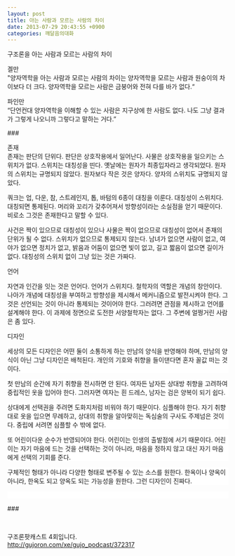 ```yaml
---
layout: post
title: 아는 사람과 모르는 사람의 차이
date: 2013-07-29 20:43:55 +0900
categories: 깨달음의대화
---
```

구조론을 아는 사람과 모르는 사람의 차이 


  


겔만     
"양자역학을 아는 사람과 모르는 사람의 차이는 양자역학을 모르는 사람과 원숭이의 차이보다 더 크다. 양자역학을 모르는 사람은 금붕어와 전혀 다를 바가 없다.“


  


파인만     
“단언컨대 양자역학을 이해할 수 있는 사람은 지구상에 한 사람도 없다. 나도 그냥 결과가 그렇게 나오니까 그렇다고 말하는 거다.” 


  


\### 


  


존재     
존재는 판단의 단위다. 판단은 상호작용에서 일어난다. 사물은 상호작용을 일으키는 스위치가 없다. 스위치는 대칭성을 띤다. 옛날에는 원자가 최종입자라고 생각되었다. 원자의 스위치는 규명되지 않았다. 원자보다 작은 것은 양자다. 양자의 스위치도 규명되지 않았다. 


  


쿼크는 업, 다운, 참, 스트레인지, 톱, 바텀의 6종이 대칭을 이룬다. 대칭성이 스위치다. 대칭되면 통제된다. 머리와 꼬리가 갖추어져서 방향성이라는 소실점을 얻기 때문이다. 비로소 그것은 존재한다고 말할 수 있다. 


  


사건은 짝이 있으므로 대칭성이 있으나 사물은 짝이 없으므로 대칭성이 없어서 존재의 단위가 될 수 없다. 스위치가 없으므로 통제되지 않는다. 남녀가 없으면 사람이 없고, 여야가 없으면 정치가 없고, 밝음과 어둠이 없으면 빛이 없고, 길고 짧음이 없으면 길이가 없다. 대칭성의 스위치 없이 그냥 있는 것은 가짜다. 


  


언어



자연과 인간을 잇는 것은 언어다. 언어가 스위치다. 철학자의 역할은 개념의 창안이다. 나아가 개념에 대칭성을 부여하고 방향성을 제시해서 메커니즘으로 발전시켜야 한다. 그것은 선언되는 것이 아니라 통제되는 것이어야 한다. 그러려면 관점을 제시하고 언어를 설계해야 한다. 이 과제에 정면으로 도전한 서양철학자는 없다. 그 주변에 얼쩡거린 사람은 좀 있다. 



디자인



<p style="BACKGROUND: #ffffff; mso-pagination: none; mso-padding-alt: 0pt 0pt 0pt 0pt" class="0">
  <p style="BACKGROUND: #ffffff; mso-pagination: none; mso-padding-alt: 0pt 0pt 0pt 0pt" class="0">
    세상의 모든 디자인은 어떤 둘이 소통하게 하는 만남의 양식을 반영해야 하며, 만남의 양식이 아닌 그냥 디자인은 배척된다. 개인의 기호와 취향을 들이댄다면 혼자 꼴값 떠는 것이다.
  </p>
  
  <p style="BACKGROUND: #ffffff; mso-pagination: none; mso-padding-alt: 0pt 0pt 0pt 0pt" class="0">
  </p>
  
  <p style="BACKGROUND: #ffffff; mso-pagination: none; mso-padding-alt: 0pt 0pt 0pt 0pt" class="0">
    첫 만남의 순간에 자기 취향을 전시하면 안 된다. 여자든 남자든 상대방 취향을 고려하여 중립적인 옷을 입어야 한다. 그러자면 여자는 흰 드레스, 남자는 검은 양복이 되기 쉽다.
  </p>
  
  <p style="BACKGROUND: #ffffff; mso-pagination: none; mso-padding-alt: 0pt 0pt 0pt 0pt" class="0">
  </p>
  
  <p style="BACKGROUND: #ffffff; mso-pagination: none; mso-padding-alt: 0pt 0pt 0pt 0pt" class="0">
    상대에게 선택권을 주려면 도화지처럼 비워야 하기 때문이다. 심플해야 한다. 자기 취향대로 옷을 입으면 무례하고, 상대의 취향을 알아맞히는 독심술의 구사도 주제넘은 것이다. 중립에 서려면 심플할 수 밖에 없다.
  </p>
  
  <p style="BACKGROUND: #ffffff; mso-pagination: none; mso-padding-alt: 0pt 0pt 0pt 0pt" class="0">
  </p>
  
  <p style="BACKGROUND: #ffffff; mso-pagination: none; mso-padding-alt: 0pt 0pt 0pt 0pt" class="0">
    또 어린이다운 순수가 반영되어야 한다. 어린이는 인생의 출발점에 서기 때문이다. 어린이는 자기 마음에 드는 것을 선택하는 것이 아니라, 마음을 정하지 않고 대신 자기 마음에게 선택의 기회를 준다.
  </p>
  
  <p style="BACKGROUND: #ffffff; mso-pagination: none; mso-padding-alt: 0pt 0pt 0pt 0pt" class="0">
  </p>
  
  <p style="BACKGROUND: #ffffff; mso-pagination: none; mso-padding-alt: 0pt 0pt 0pt 0pt" class="0">
    구체적인 형태가 아니라 다양한 형태로 변주될 수 있는 소스를 원한다. 한옥이나 양옥이 아니라, 한옥도 되고 양옥도 되는 가능성을 원한다. 그런 디자인이 진짜다.
  </p>
  
  <p style="BACKGROUND: #ffffff; mso-pagination: none; mso-padding-alt: 0pt 0pt 0pt 0pt" class="0">
    <br />
  </p>
  
  <p>
  </p>
  
  <p>
    ###
  </p>
  
  <p>
    <br />
  </p>
  
  <p>
    구조론팟캐스트 4회입니다.<br /> <a href="gujo_podcast/372317">http://gujoron.com/xe/gujo_podcast/372317</a>
  </p>
  
  <p>
  </p>
  
  <p>
  </p>
</p>